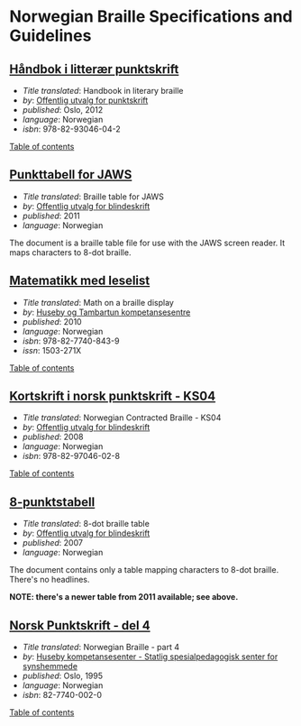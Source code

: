 Norwegian Braille Specifications and Guidelines
===============================================

[Håndbok i litterær punktskrift](2012%20-%20Håndbok%20i%20litterær%20punktskrift.pdf)
---------------------------------------------------------------------------

 * _Title translated_: Handbook in literary braille
 * _by_: [Offentlig utvalg for punktskrift](http://www.punktskriftutvalget.no/)
 * _published_: Oslo, 2012
 * _language_: Norwegian
 * _isbn_: 978-82-93046-04-2

[Table of contents](2012%20-%20Håndbok%20i%20litterær%20punktskrift.toc.md)

[Punkttabell for JAWS](2011%20-%20Punkttabell%20for%20JAWS.jbt)
-------------------------------------------------

 * _Title translated_: Braille table for JAWS
 * _by_: [Offentlig utvalg for blindeskrift](http://www.punktskriftutvalget.no/)
 * _published_: 2011
 * _language_: Norwegian

The document is a braille table file for use with the JAWS screen reader.
It maps characters to 8-dot braille.

[Matematikk med leselist](2010%20-%20Matematikk%20med%20leselist.pdf)
-------------------------------------------------------------

 * _Title translated_: Math on a braille display
 * _by_: [Huseby og Tambartun kompetansesentre](http://www.statped.no/Spraksider/In-English/)
 * _published_: 2010
 * _language_: Norwegian
 * _isbn_: 978-82-7740-843-9
 * _issn_: 1503-271X

[Table of contents](2010%20-%20Matematikk%20med%20leselist.toc.md)

[Kortskrift i norsk punktskrift - KS04](2008%20-%20Kortskrift%20i%20norsk%20punktskrift%20-%20KS04.doc)
-----------------------------------------------------------------------------------------

 * _Title translated_: Norwegian Contracted Braille - KS04
 * _by_: [Offentlig utvalg for blindeskrift](http://www.punktskriftutvalget.no/)
 * _published_: 2008
 * _language_: Norwegian
 * _isbn_: 978-82-97046-02-8
 
[Table of contents](2008%20-%20Kortskrift%20i%20norsk%20punktskrift%20-%20KS04.toc.md)

[8-punktstabell](2007%20-%208-punktstabell.docx)
--------------------------------------------

 * _Title translated_: 8-dot braille table
 * _by_: [Offentlig utvalg for blindeskrift](http://www.punktskriftutvalget.no/)
 * _published_: 2007
 * _language_: Norwegian

The document contains only a table mapping characters to 8-dot braille.
There's no headlines.

**NOTE: there's a newer table from 2011 available; see above.**

[Norsk Punktskrift - del 4](1995%20-%20Norsk%20Punktskrift%20-%20del%204.pdf)
-----------------------------------------------------------------

 * _Title translated_: Norwegian Braille - part 4
 * _by_: [Huseby kompetansesenter - Statlig spesialpedagogisk senter for synshemmede](http://www.statped.no/Spraksider/In-English/)
 * _published_: Oslo, 1995
 * _language_: Norwegian
 * _isbn_: 82-7740-002-0

[Table of contents](1995%20-%20Norsk%20Punktskrift%20-%20del%204.toc.md)
